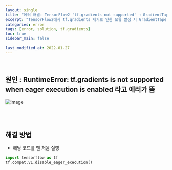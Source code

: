 ```yaml
---
layout: single
title: "에러 해결: TensorFlow2 'tf.gradients not supported' → GradientTape 대체"
excerpt: "TensorFlow2에서 tf.gradients 제거로 인한 오류 발생 시 GradientTape 기반 재작성 가이드"
categories: error
tags: [error, solution, tf.gradients]
toc: true
sidebar_main: false

last_modified_at: 2022-01-27
---
```


<br>

## 원인 : RuntimeError: tf.gradients is not supported when eager execution is enabled 라고 에러가 뜸

![image](https://user-images.githubusercontent.com/78655692/151295186-5bf84602-eb91-41e9-9670-0838027de230.png)

<br>
<br>

## 해결 방법

- 해당 코드를 맨 처음 실행

```python
import tensorflow as tf
tf.compat.v1.disable_eager_execution()
```